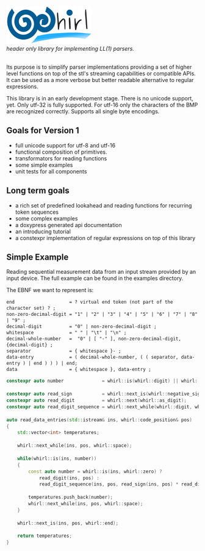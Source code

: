 <div class="heading">
    <div><img src="assets/images/logo.svg" alt="whirl"/></div>
    <div><i>header only library for implementing LL(1) parsers.</i></div>
    <br />
</div>

Its purpose is to simplify parser implementations providing a set of higher level functions on top
of the stl's streaming capabilities or compatible APIs. It can be used as a more verbose but better readable alternative to regular expressions.

This library is in an early development stage.
There is no unicode support, yet. Only utf-32 is fully supported. For utf-16 only the characters of
the BMP are recognized correctly. Supports all single byte encodings.

## Goals for Version 1
- full unicode support for utf-8 and utf-16
- functional composition of primitives.
- transformators for reading functions
- some simple examples
- unit tests for all components

## Long term goals
- a rich set of predefined lookahead and reading functions for recurring token sequences
- some complex examples
- a doxypress generated api documentation
- an introducing tutorial
- a constexpr implementation of regular expressions on top of this library

## Simple Example
Reading sequential measurement data from an input stream provided by an input device. The full
example can be found in the examples directory.

The EBNF we want to represent is:

```
end                    = ? virtual end token (not part of the character set) ? ;
non-zero-decimal-digit = "1" | "2" | "3" | "4" | "5" | "6" | "7" | "8" | "9" ;
decimal-digit          = "0" | non-zero-decimal-digit ;
whitespace             = " " | "\t" | "\n" ;
decimal-whole-number   =  "0" | [ "-" ], non-zero-decimal-digit, {decimal-digit} ;
separator              = { whitespace }- ;
data-entry             = ( decimal-whole-number, ( ( separator, data-entry ) | end ) ) ) | end;
data                   = { whitespace }, data-entry ;
```

```C++
constexpr auto number              = whirl::is(whirl::digit) || whirl::is(whirl::negative_sign);

constexpr auto read_sign           = whirl::next_is(whirl::negative_sign, whirl::as(-1)) || 1;
constexpr auto read_digit          = whirl::next(whirl::as_digit);
constexpr auto read_digit_sequence = whirl::next_while(whirl::digit, whirl::as_digits);

auto read_data_entries(std::istream& ins, whirl::code_position& pos)
{
    std::vector<int> temperatures;

    whirl::next_while(ins, pos, whirl::space);

    while(whirl::is(ins, number))
    {
        const auto number = whirl::is(ins, whirl::zero) ?
            read_digit(ins, pos) :
            read_digit_sequence(ins, pos, read_sign(ins, pos) * read_digit(ins, pos));

        temperatures.push_back(number);
        whirl::next_while(ins, pos, whirl::space);
    }

    whirl::next_is(ins, pos, whirl::end);

    return temperatures;
}
```
